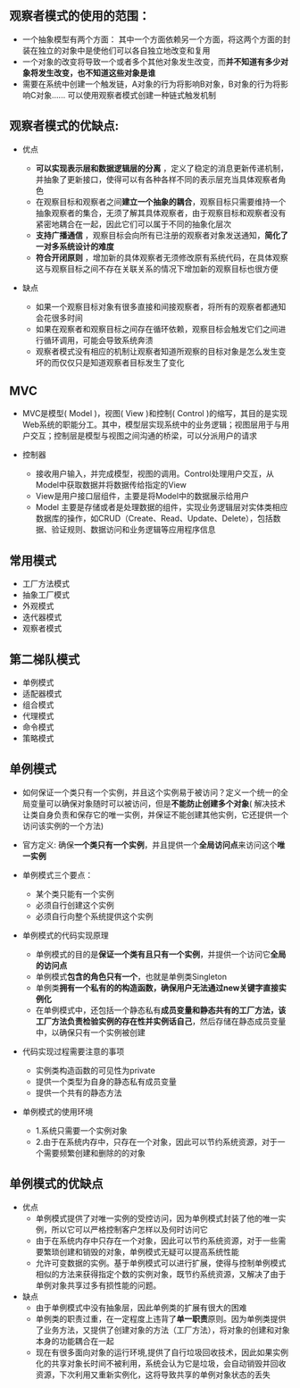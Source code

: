 ## 观察者模式的使用的范围：
  * 一个抽象模型有两个方面：
    其中一个方面依赖另一个方面，将这两个方面的封装在独立的对象中是使他们可以各自独立地改变和复用
  * 一个对象的改变将导致一个或者多个其他对象发生改变，而**并不知道有多少对象将发生改变，也不知道这些对象是谁**
  * 需要在系统中创建一个触发链，A对象的行为将影响B对象，B对象的行为将影响C对象...... 可以使用观察者模式创建一种链式触发机制

## 观察者模式的优缺点:
  * 优点
    * **可以实现表示层和数据逻辑层的分离** ，定义了稳定的消息更新传递机制，并抽象了更新接口，使得可以有各种各样不同的表示层充当具体观察者角色
    * 在观察目标和观察者之间**建立一个抽象的耦合**，观察目标只需要维持一个抽象观察者的集合，无须了解其具体观察者，由于观察目标和观察者没有紧密地耦合在一起，因此它们可以属于不同的抽象化层次
    * **支持广播通信** ，观察目标会向所有已注册的观察者对象发送通知，**简化了一对多系统设计的难度**
    * **符合开闭原则** ，增加新的具体观察者无须修改原有系统代码，在具体观察这与观察目标之间不存在关联关系的情况下增加新的观察目标也很方便

  * 缺点
    * 如果一个观察目标对象有很多直接和间接观察者，将所有的观察者都通知会花很多时间
    * 如果在观察者和观察目标之间存在循环依赖，观察目标会触发它们之间进行循环调用，可能会导致系统奔溃
    * 观察者模式没有相应的机制让观察者知道所观察的目标对象是怎么发生变坏的而仅仅只是知道观察者目标发生了变化

## MVC
  * MVC是模型( Model )，视图( View )和控制( Control )的缩写，其目的是实现Web系统的职能分工。其中，模型层实现系统中的业务逻辑；视图层用于与用户交互；控制层是模型与视图之间沟通的桥梁，可以分派用户的请求



  * 控制器
    * 接收用户输入，并完成模型，视图的调用。Control处理用户交互，从Model中获取数据并将数据传给指定的View
    * View是用户接口层组件，主要是将Model中的数据展示给用户
    * Model 主要是存储或者是处理数据的组件，实现业务逻辑层对实体类相应数据库的操作，如CRUD（Create、Read、Update、Delete），包括数据、验证规则、数据访问和业务逻辑等应用程序信息

## 常用模式
  * 工厂方法模式
  * 抽象工厂模式
  * 外观模式
  * 迭代器模式
  * 观察者模式

## 第二梯队模式
  * 单例模式
  * 适配器模式
  * 组合模式
  * 代理模式
  * 命令模式
  * 策略模式

## 单例模式
  * 如何保证一个类只有一个实例，并且这个实例易于被访问？定义一个统一的全局变量可以确保对象随时可以被访问，但是**不能防止创建多个对象**( 解决技术让类自身负责和保存它的唯一实例，并保证不能创建其他实例，它还提供一个访问该实例的一个方法)

  * 官方定义: 确保**一个类只有一个实例**，并且提供一个**全局访问点**来访问这个**唯一实例**

  * 单例模式三个要点：
    * 某个类只能有一个实例
    * 必须自行创建这个实例
    * 必须自行向整个系统提供这个实例


  * 单例模式的代码实现原理
    * 单例模式的目的是**保证一个类有且只有一个实例**，并提供一个访问它**全局的访问点**
    * 单例模式**包含的角色只有一个**，也就是单例类Singleton
    * 单例类**拥有一个私有的的构造函数，确保用户无法通过new关键字直接实例化**
    * 在单例模式中，还包括一个静态私有**成员变量和静态共有的工厂方法，该工厂方法负责检验实例的存在性并实例话自己**，然后存储在静态成员变量中，以确保只有一个实例被创建


  * 代码实现过程需要注意的事项
    * 实例类构造函数的可见性为private
    * 提供一个类型为自身的静态私有成员变量
    * 提供一个共有的静态方法
  * 单例模式的使用环境
    * 1.系统只需要一个实例对象
    * 2.由于在系统内存中，只存在一个对象，因此可以节约系统资源，对于一个需要频繁创建和删除的的对象

## 单例模式的优缺点
  * 优点
     * 单例模式提供了对唯一实例的受控访问，因为单例模式封装了他的唯一实例，所以它可以严格控制客户怎样以及何时访问它
     * 由于在系统内存中只存在一个对象，因此可以节约系统资源，对于一些需要繁琐创建和销毁的对象，单例模式无疑可以提高系统性能
     * 允许可变数据的实例。基于单例模式可以进行扩展，使得与控制单例模式相似的方法来获得指定个数的实例对象，既节约系统资源，又解决了由于单例对象共享过多有损性能的问题。
  * 缺点
     * 由于单例模式中没有抽象层，因此单例类的扩展有很大的困难
     * 单例类的职责过重，在一定程度上违背了**单一职责**原则。因为单例类提供了业务方法，又提供了创建对象的方法（工厂方法），将对象的创建和对象本身的功能耦合在一起
     * 现在有很多面向对象的运行环境,提供了自行垃圾回收技术，因此如果实例化的共享对象长时间不被利用，系统会认为它是垃圾，会自动销毁并回收资源，下次利用又重新实例化，这将导致共享的单例对象状态的丢失
